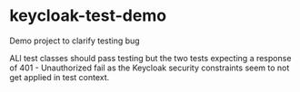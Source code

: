 # keycloak-test-demo
Demo project to clarify testing bug

ALl test classes should pass testing but the two tests expecting a response of 401 - Unauthorized fail as the Keycloak security constraints seem to not get applied in test context.
